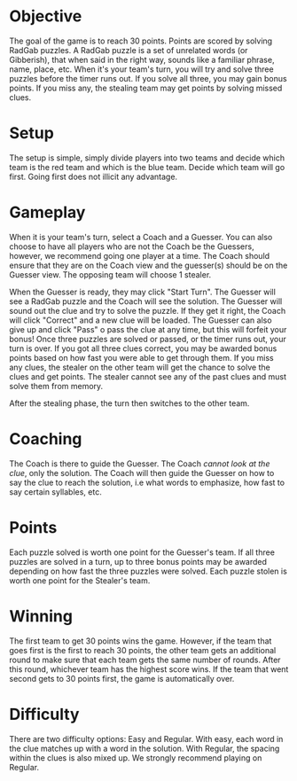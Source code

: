 # Objective

The goal of the game is to reach 30 points. Points are scored by solving RadGab puzzles. A RadGab puzzle is a set of unrelated words (or Gibberish), that when said in the right way, sounds like a familiar phrase, name, place, etc. When it's your team's turn, you will try and solve three puzzles before the timer runs out. If you solve all three, you may gain bonus points. If you miss any, the stealing team may get points by solving missed clues.

# Setup

The setup is simple, simply divide players into two teams and decide which team is the red team and which is the blue team. Decide which team will go first. Going first does not illicit any advantage.

# Gameplay

When it is your team's turn, select a Coach and a Guesser. You can also choose to have all players who are not the Coach be the Guessers, however, we recommend going one player at a time. The Coach should ensure that they are on the Coach view and the guesser(s) should be on the Guesser view. The opposing team will choose 1 stealer.

When the Guesser is ready, they may click "Start Turn". The Guesser will see a RadGab puzzle and the Coach will see the solution. The Guesser will sound out the clue and try to solve the puzzle. If they get it right, the Coach will click "Correct" and a new clue will be loaded. The Guesser can also give up and click "Pass" o pass the clue at any time, but this will forfeit your bonus! Once three puzzles are solved or passed, or the timer runs out, your turn is over. If you got all three clues correct, you may be awarded bonus points based on how fast you were able to get through them. If you miss any clues, the stealer on the other team will get the chance to solve the clues and get points. The stealer cannot see any of the past clues and must solve them from memory.

After the stealing phase, the turn then switches to the other team.

# Coaching

The Coach is there to guide the Guesser. The Coach *cannot look at the clue*, only the solution. The Coach will then guide the Guesser on how to say the clue to reach the solution, i.e what words to emphasize, how fast to say certain syllables, etc.

# Points

Each puzzle solved is worth one point for the Guesser's team. If all three puzzles are solved in a turn, up to three bonus points may be awarded depending on how fast the three puzzles were solved. Each puzzle stolen is worth one point for the Stealer's team.

# Winning

The first team to get 30 points wins the game. However, if the team that goes first is the first to reach 30 points, the other team gets an additional round to make sure that each team gets the same number of rounds. After this round, whichever team has the highest score wins. If the team that went second gets to 30 points first, the game is automatically over.

# Difficulty

There are two difficulty options: Easy and Regular. With easy, each word in the clue matches up with a word in the solution. With Regular, the spacing within the clues is also mixed up. We strongly recommend playing on Regular.